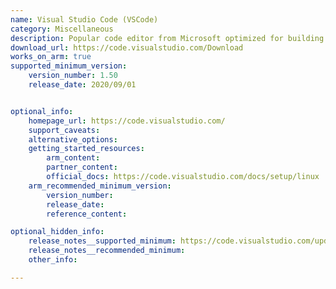 ```yaml
---
name: Visual Studio Code (VSCode)
category: Miscellaneous
description: Popular code editor from Microsoft optimized for building and debugging modern web and cloud applications. 
download_url: https://code.visualstudio.com/Download
works_on_arm: true
supported_minimum_version:
    version_number: 1.50
    release_date: 2020/09/01


optional_info:
    homepage_url: https://code.visualstudio.com/
    support_caveats:
    alternative_options:
    getting_started_resources:
        arm_content:
        partner_content:
        official_docs: https://code.visualstudio.com/docs/setup/linux
    arm_recommended_minimum_version:
        version_number:
        release_date:
        reference_content:

optional_hidden_info:
    release_notes__supported_minimum: https://code.visualstudio.com/updates/v1_50
    release_notes__recommended_minimum:
    other_info:

---
```

